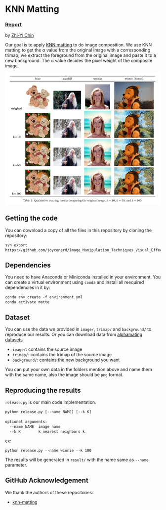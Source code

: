 # KNN Matting

### [Report](./REPORT.pdf)
by [Zhi-Yi Chin](https://joycenerd.github.io/)

Our goal is to apply [KNN matting](https://dingzeyu.li/files/knn-matting-cvpr2012.pdf) to do image composition. We use KNN matting to get the α value from the original image with a corresponding trimap; we extract the foreground from the original image and paste it to a new background. The α value decides the pixel weight of the composite image.

![](result/qualitative_results.PNG)


## Getting the code

You can download a copy of all the files in this repository by cloning the repository:

```
svn export https://github.com/joycenerd/Image_Manipulation_Techniques_Visual_Effects/trunk/hw1
```

## Dependencies

You need to have Anaconda or Miniconda installed in your environment. You can create a virtual environment using `conda` and install all reequired dependencies in it by:

```
conda env create -f environment.yml
conda activate matte
```

## Dataset

You can use the data we provided in `image/`,  `trimap/` and `background/` to reproduce our results. Or you can download data from [alphamating datasets](http://www.alphamatting.com/datasets.php).
* `image/`: contains the source image
* `trimap/`: contains the trimap of the source image
* `background/`: contains the new background you want

You can put your own data in the folders mention above and name them with the same name, also the image should be `png` format.

## Reproducing the results

`release.py` is our main code implementation.

```
python release.py [--name NAME] [--k K]

optional arguments:
  --name NAME  image name
  --k K        k nearest neighbors k
```

ex:
```
python release.py --name winnie --k 100
```

The results will be generated in `result/` with the name same as `--name` parameter.

## GitHub Acknowledgement

 We thank the authors of these repositories:
 * [knn-matting](https://github.com/MarcoForte/knn-matting)
 
